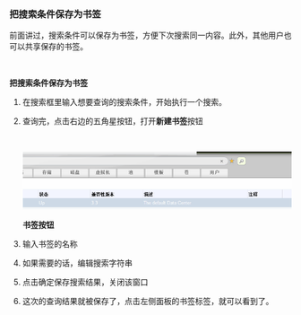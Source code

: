 ### 把搜索条件保存为书签

前面讲过，搜索条件可以保存为书签，方便下次搜索同一内容。此外，其他用户也
可以共享保存的书签。

⁠

**把搜索条件保存为书签**

1.  在搜索框里输入想要查询的搜索条件，开始执行一个搜索。
2.  查询完，点击右边的五角星按钮，打开**新建书签**按钮

    ⁠

    ![书签按钮](images/basic-bookmark.png)

    **书签按钮**

3.  输入书签的名称
4.  如果需要的话，编辑搜索字符串
5.  点击确定保存搜索结果，关闭该窗口
6.  这次的查询结果就被保存了，点击左侧面板的书签标签，就可以看到了。
